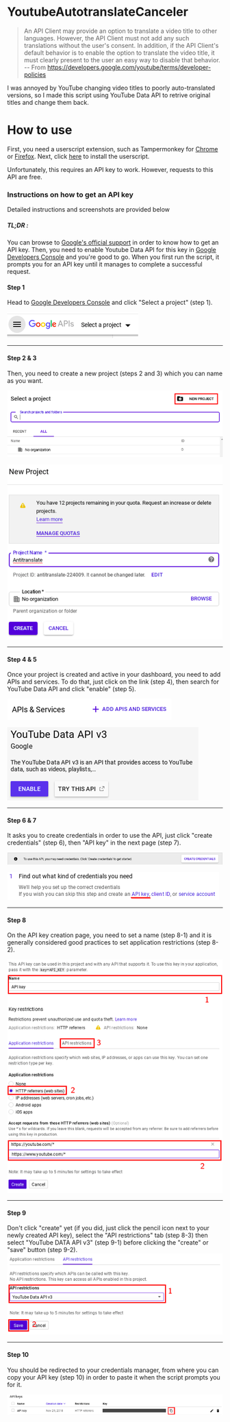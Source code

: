 # YoutubeAutotranslateCanceler

> An API Client may provide an option to translate a video title to other languages. However, the API Client must not add any such translations without the user's consent. In addition, if the API Client's default behavior is to enable the option to translate the video title, it must clearly present to the user an easy way to disable that behavior.  
> -- From https://developers.google.com/youtube/terms/developer-policies


I was annoyed by YouTube changing video titles to poorly auto-translated versions, so I made this script using YouTube Data API to retrive original titles and change them back.

# How to use

First, you need a userscript extension, such as Tampermonkey for [Chrome](https://chrome.google.com/webstore/detail/tampermonkey/dhdgffkkebhmkfjojejmpbldmpobfkfo) or [Firefox](https://addons.mozilla.org/en-US/firefox/addon/tampermonkey/). Next, click [here](https://github.com/pcouy/YoutubeAutotranslateCanceler/raw/master/AntiTranslate.user.js) to install the userscript.

Unfortunately, this requires an API key to work. However, requests to this API are free. 

### Instructions on how to get an API key

Detailed instructions and screenshots are provided below

##### TL;DR : 

You can browse to [Google's official support](https://developers.google.com/youtube/v3/getting-started) in order to know how to get an API key. 
Then, you need to enable Youtube Data API for this key in [Google Developers Console](https://console.developers.google.com/apis/api/youtube.googleapis.com/) and you're good to go.
When you first run the script, it prompts you for an API key until it manages to complete a successful request.

#### Step 1

Head to [Google Developers Console](https://console.developers.google.com/) and click "Select a project" (step 1).

![Step 1](https://github.com/pcouy/YoutubeAutotranslateCanceler/raw/master/howto_screenshots/step1.png)

* * *

#### Step 2 & 3

Then, you need to create a new project (steps 2 and 3) which you can name as you want.

![Step 2](https://github.com/pcouy/YoutubeAutotranslateCanceler/raw/master/howto_screenshots/step2.png)

![Step 3](https://github.com/pcouy/YoutubeAutotranslateCanceler/raw/master/howto_screenshots/step3.png)

* * *

#### Step 4 & 5

Once your project is created and active in your dashboard, you need to add APIs and services. To do that, just click on the link (step 4), then search for YouTube Data API and click "enable" (step 5). 

![Step 4](https://github.com/pcouy/YoutubeAutotranslateCanceler/raw/master/howto_screenshots/step4.png)

![Step 5](https://github.com/pcouy/YoutubeAutotranslateCanceler/raw/master/howto_screenshots/step5.png)

* * *

#### Step 6 & 7

It asks you to create credentials in order to use the API, just click "create credentials" (step 6), then "API key" in the next page (step 7). 

![Step 6](https://github.com/pcouy/YoutubeAutotranslateCanceler/raw/master/howto_screenshots/step6.png "Step 6")

![Step 7](https://github.com/pcouy/YoutubeAutotranslateCanceler/raw/master/howto_screenshots/step7.png)

* * *

#### Step 8

On the API key creation page, you need to set a name (step 8-1) and it is generally considered good practices to set application restrictions (step 8-2). 

![Step 8](https://github.com/pcouy/YoutubeAutotranslateCanceler/raw/master/howto_screenshots/step8.png)

* * *

#### Step 9

Don't click "create" yet (if you did, just click the pencil icon next to your newly created API key), select the "API restrictions" tab (step 8-3) then select "YouTube DATA API v3" (step 9-1) before clicking the "create" or "save" button (step 9-2).
![Step 9](https://github.com/pcouy/YoutubeAutotranslateCanceler/raw/master/howto_screenshots/step9.png)

* * *

#### Step 10

You should be redirected to your credentials manager, from where you can copy your API key (step 10) in order to paste it when the script prompts you for it.

![Step 10](https://github.com/pcouy/YoutubeAutotranslateCanceler/raw/master/howto_screenshots/step10.png)
